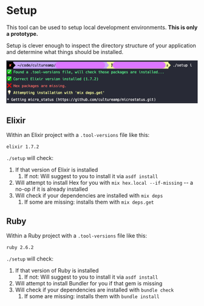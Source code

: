 # Setup

This tool can be used to setup local development environments. **This is only a prototype.**

Setup is clever enough to inspect the directory structure of your application and determine what things should be installed.

![Setup in action](/doc/install.png)

## Elixir

Within an Elixir project with a `.tool-versions` file like this:

```
elixir 1.7.2
```

`./setup` will check:

1. If that version of Elixir is installed
    1. If not: Will suggest to you to install it via `asdf install`
2. Will attempt to install Hex for you with `mix hex.local --if-missing` -- a no-op if it is already installed
3. Will check if your dependencies are installed with `mix deps`
    1. If some are missing: installs them with `mix deps.get`

## Ruby

Within a Ruby project with a `.tool-versions` file like this:

```
ruby 2.6.2
```

`./setup` will check:

1. If that version of Ruby is installed
   1. If not: Will suggest to you to install it via `asdf install`
2. Will attempt to install Bundler for you if that gem is missing
3. Will check if your dependencies are installed with `bundle check`
   1. If some are missing: installs them with `bundle install`
